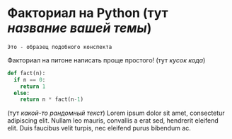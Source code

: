 # Факториал на Python (тут *название вашей темы*)
```
Это - образец подобного конспекта
```

Факториал на питоне написать проще простого! (тут *кусок кода*)

```python
def fact(n):
  if n == 0:
    return 1
  else:
    return n * fact(n-1)
```

(тут *какой-то рандомный текст*)
Lorem ipsum dolor sit amet, consectetur adipiscing elit. 
Nullam leo mauris, convallis a erat sed, hendrerit eleifend elit. 
Duis faucibus velit turpis, nec eleifend purus bibendum ac.

